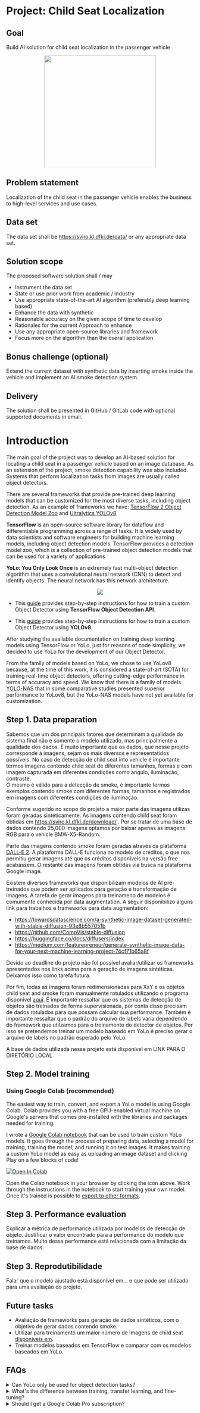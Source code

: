 # Project: Child Seat Localization
## Goal
Build AI solution for child seat localization in the passenger vehicle
<p align="center">
   <img width="300" src="doc/inside-car-768x512.png">
</p>

## Problem statement
Localization of the child seat in the passenger vehicle enables the business to high-level services
and use cases.

## Data set
The data set shall be https://sviro.kl.dfki.de/data/ or any appropriate data set.
<a href="https://sviro.kl.dfki.de/data/" target="_parent"></a>

## Solution scope
The proposed software solution shall / may
* Instrument the data set
* State or use prior work from academic / industry
* Use appropriate state-of-the-art AI algorithm (preferably deep learning based)
* Enhance the data with synthetic
* Reasonable accuracy on the given scope of time to develop
* Rationales for the current Approach to enhance
* Use any appropriate open-source libraries and framework
* Focus more on the algorithm than the overall application
  
## Bonus challenge (optional)
Extend the current dataset with synthetic data by inserting smoke inside the vehicle and
implement an AI smoke detection system.

## Delivery
The solution shall be presented in GitHub / GitLab code with optional supported documents in
email.

# Introduction
The main goal of the project was to develop an AI-based solution for locating a child seat in a passenger vehicle based on an image database. As an extension of the project, smoke detection capability was also included. Systems that perform localization tasks from images are usually called object detectors.

There are several frameworks that provide pre-trained deep learning models that can be customized for the most diverse tasks, including object detection. As an example of frameworks we have: [TensorFlow 2 Object Detection Model Zoo](https://github.com/tensorflow/models/blob/master/research/object_detection/g3doc/tf2_detection_zoo.md) and [Ultralytics YOLOv8](https://docs.ultralytics.com/modes/)

**TensorFlow** is an open-source software library for dataflow and differentiable programming across a range of tasks. It is widely used by data scientists and software engineers for building machine learning models, including object detection models. TensorFlow provides a detection model zoo, which is a collection of pre-trained object detection models that can be used for a variety of applications

**YoLo: You Only Look Once** is an extremely fast multi-object detection algorithm that uses a convolutional neural network (CNN) to detect and identify objects.
The neural network has this network architecture.

<p align="center">
   <img src="doc/yolo1_net.png">
</p>

* This [guide](https://neptune.ai/blog/how-to-train-your-own-object-detector-using-tensorflow-object-detection-api) provides step-by-step instructions for how to train a custom Object Detector using **TensorFlow Object Detection API**.

* This [guide](https://docs.ultralytics.com/modes/export/#arguments) provides step-by-step instructions for how to train a custom Object Detector using **YOLOv8**.

After studying the available documentation on training deep learning models using TensorFlow or YoLo, just for reasons of code simplicity, we decided to use YoLo for the development of our Object Detector.

From the family of models based on YoLo, we chose to use YoLov8 because, at the time of this work, it is considered a state-of-art (SOTA) for training real-time object detectors, offering cutting-edge performance in terms of accuracy and speed. We know that there is a family of models [YOLO-NAS](https://docs.ultralytics.com/models/yolo-nas/#overview) that in some comparative studies presented superior performance to YoLov8, but the YoLo-NAS models have not yet available for customization.

## Step 1. Data preparation
Sabemos que um dos principais fatores que determinam a qualidade do sistema final não é somente o modelo utilizado, mas principalmente a qualidade dos dados. É muito importante que os dados, que nesse projeto corresponde à imagens, sejam os mais diversos e representatidos possíveis. No caso de detecção de child seat into vehicle é importante termos imagens contendo child seat de diferentes tamanhos, formas e com imagem capturada em diferentes condições como angulo, iluminação, contraste.  
O mesmo é válido para a detecção de smoke, é importante termos exemplos contendo smoke com diferentes formas, tamanhos e registrados em imagens com diferentes condições de iluminação.

Conforme sugerido no scopo do projeto a maior parte das imagens utilizas foram geradas sintéticamente. As imagens contendo child seat foram obtidas em https://sviro.kl.dfki.de/download/ . Por se tratar de uma base de dados contendo 25,000 imagens optamos por baixar apenas as imagens RGB para o vehicle BMW-X5-Random. 

Parte das imagens contendo smoke foram geradas através da plataforma [DALL-E 2](https://openai.com/dall-e-2). A plataforma DALL-E funciona no modelo de créditos, o que nos permitiu gerar imagens até que os créditos disponíveis na versão free acabassem. O restante das imagens foram obtidas via busca na plataforma Google image.

Existem diversos frameworks que disponibilizam modelos de AI pré-treinados que podem ser aplicados para geração e transformação de imagens. A tarefa de gerar imagens para treinameno de modelos é comumente conhecida por data augmentation. A seguir disponibilizo alguns link para trabalhos e frameworks para data augmentation: 

* https://towardsdatascience.com/a-synthetic-image-dataset-generated-with-stable-diffusion-93e8b557051b
* https://github.com/CompVis/stable-diffusion
* https://huggingface.co/docs/diffusers/index
* https://medium.com/featurepreneur/generate-synthetic-image-data-for-your-next-machine-learning-project-74cf71b65a8f

Devido ao deadline do projeto não foi possível avaliar/utilizar os frameworks apresentados nos links acima para a geração de imagens sintéticas. Deixamos isso como tarefa futura. 

Por fim, todas as imagens foram redimensionadas para XxY e os objetos child seat and smoke foram manualmente rotulados utilizando o programa disponível [aqui](https://github.com/developer0hye/Yolo_Label). É importante ressaltar que os sistemas de detecção de objetos são treinados de forma supervisionada, por conta disso precisam de dados rotulados para que possam calcular sua performance. Também é importante ressaltar que o padrão do arquivo de labels varia dependendo do framework que utilzamos para o treinamento do detector de objetos. Por isso se pretendemos treinar um modelo baseado em YoLo é preciso gerar o arquivo de labels no padrão esperado pelo YoLo.

A base de dados utilizada nesse projeto está disponível em LINK PARA O DIRETÓRIO LOCAL

## Step 2. Model training
### Using Google Colab (recommended)
The easiest way to train, convert, and export a YoLo model is using Google Colab. Colab provides you with a free GPU-enabled virtual machine on Google's servers that comes pre-installed with the libraries and packages needed for training.

I wrote a [Google Colab notebook](./yolo_object_detection.ipynb) that can be used to train custom YoLo models. It goes through the process of preparing data, selecting a model for training, training the model, and running it on test images. It makes training a custom YoLo model as easy as uploading an image dataset and clicking Play on a few blocks of code!

<a href="https://colab.research.google.com/github/francineimorais/bh_assignment/blob/main/yolo_object_detection.ipynb" target="_parent"><img src="https://colab.research.google.com/assets/colab-badge.svg" alt="Open In Colab"/></a>

Open the Colab notebook in your browser by clicking the icon above. Work through the instructions in the notebook to start training your own model. Once it's trained is possible to [export to other formats](https://docs.ultralytics.com/modes/export/).

## Step 3. Performance evaluation
Explicar a métrica de performance utilizada por modelos de detecção de objeto.
Justificar o valor encontrado para a performance do modelo que treinamos. Muito dessa performance está relacionada com a limitação da base de dados.

## Step 3. Reprodutibilidade
Falar que o modelo ajustado está disponível em... e que pode ser utilizado para uma avaliação do projeto.


## Future tasks
* Avaliação de frameworks para geração de dados sintéticos, com o objetivo de gerar dados contendo smoke.
* Utilizar para treinamento um maior número de imagens de child seat [disponíveis em](https://sviro.kl.dfki.de/).
* Treinar modelos baseados em TensorFlow e comparar com os modelos baseados em YoLo. 

## FAQs
<details>
<summary>Can YoLo only be used for object detection tasks?</summary>
<br>
In addition to object detection, it is also possible to train YoLo-based models to perform tasks such as segmentation, classification, and pose estimation. More information is available at [link](https://docs.ultralytics.com/tasks/).
</details>

<details>
<summary>What's the difference between training, transfer learning, and fine-tuning?</summary>
<br>
Using correct terminology is important in a complicated field like machine learning. 
Here's my attempt at defining the terms:

* **Training**: The process of taking a full neural network with randomly initialized weights, passing in image data, calculating the resulting loss from its predictions on those images, and using backpropagation to adjust the weights in every node of the network and reduce its loss. In this process, the network learns how to extract features of interest from images and correlate those features to classes. Training a model from scratch typically takes millions of training steps and a large dataset of 100,000+ images (such as ImageNet or COCO). Let's leave actual training to companies like Google and Microsoft!
* **Transfer learning**: Taking a model that has already been trained, unfreezing the last layer of the model (i.e. making it so only the last layer's weights can be modified), and retraining the last layer with a new dataset so it can learn to identify new classes. Transfer learning takes advantage of the feature extraction capabilities that have already been learned in the deep layers of the trained model. It takes the extracted features and recategorizes them to predict new classes. 
* **Fine-tuning**: Fine-tuning is similar to transfer learning, except more layers are unfrozen and retrained. Instead of just unfreezing the last layer, a significant amount of layers (such as the last 20% to 50% of layers) are unfrozen. This allows the model to modify some of its feature extraction layers so it can extract features that are more relevant to the classes trying to identify.
</details>

<details>
<summary>Should I get a Google Colab Pro subscription?</summary>
<br>
If you plan to use Colab frequently for training models, I recommend getting a Colab Pro subscription. It provides several benefits:

* Idle Colab sessions remain connected for longer before timing out and disconnecting
* Allows for running multiple Colab sessions at once
* Priority access to TPU and GPU-enabled virtual machines
* Virtual machines have more RAM

Colab keeps track of how much GPU time you use and cuts you off from using GPU-enabled instances once you reach a certain use time. If you get the message telling you you're cut off from GPU instances, then that's a good indicator that you use Colab enough to justify paying for a Pro subscription.
</details>
